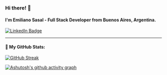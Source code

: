 ### Hi there! 🖖

#### I'm Emiliano Sasal - Full Stack Developer from Buenos Aires, Argentina.


<div id="badges">
  <a href="https://www.linkedin.com/in/emiliano-sasal/">
    <img src="https://img.shields.io/badge/LinkedIn-blue?style=for-the-badge&logo=linkedin&logoColor=white" alt="LinkedIn Badge"/>
   </a>
</div>

---
#### 👾 My GitHub Stats:

[![GitHub Streak](https://github-readme-streak-stats.herokuapp.com?user=emisasal&theme=github-dark&date_format=M%20j%5B%2C%20Y%5D)](https://git.io/streak-stats)

[![Ashutosh's github activity graph](https://activity-graph.herokuapp.com/graph?username=emisasal&theme=react-dark)](https://github.com/ashutosh00710/github-readme-activity-graph)
